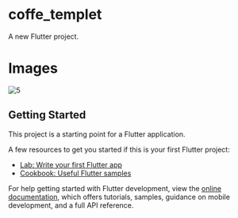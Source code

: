 # coffe_templet

A new Flutter project.

# Images 
![5](https://github.com/AbdAlhadi1/Flutter_Coffee_Template/assets/120032556/30a0b6dc-d1e3-48ca-81e3-d5d20c537c76)


## Getting Started

This project is a starting point for a Flutter application.

A few resources to get you started if this is your first Flutter project:

- [Lab: Write your first Flutter app](https://docs.flutter.dev/get-started/codelab)
- [Cookbook: Useful Flutter samples](https://docs.flutter.dev/cookbook)

For help getting started with Flutter development, view the
[online documentation](https://docs.flutter.dev/), which offers tutorials,
samples, guidance on mobile development, and a full API reference.
